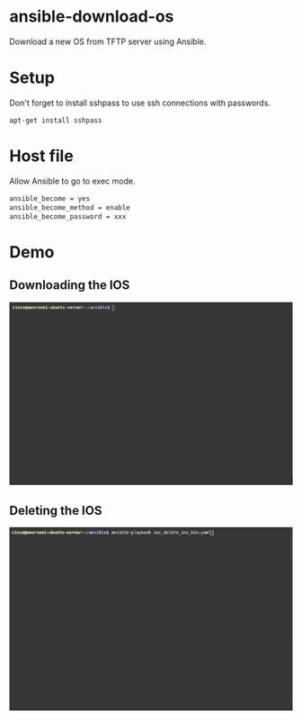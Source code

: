 # ansible-download-os
Download a new OS from TFTP server using Ansible.

# Setup
Don't forget to install sshpass to use ssh connections with passwords.

```
apt-get install sshpass
```

# Host file

Allow Ansible to go to exec mode.

```
ansible_become = yes
ansible_become_method = enable
ansible_become_password = xxx
```

# Demo
## Downloading the IOS
![Demo - IOS download](demo/gif_get_ios.gif)

## Deleting the IOS
![Demo - IOS delete](demo/gif_delete_ios.gif)

